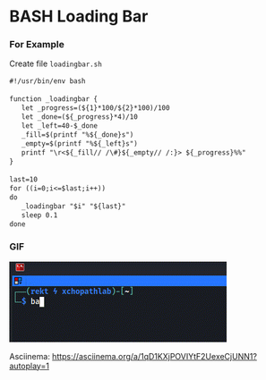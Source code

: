 # BASH Loading Bar

### For Example

Create file `loadingbar.sh`

```
#!/usr/bin/env bash

function _loadingbar {
   let _progress=(${1}*100/${2}*100)/100
   let _done=(${_progress}*4)/10
   let _left=40-$_done
   _fill=$(printf "%${_done}s")
   _empty=$(printf "%${_left}s")
   printf "\r<${_fill// /\#}${_empty// /:}> ${_progress}%%"
}

last=10
for ((i=0;i<=$last;i++))
do
   _loadingbar "$i" "${last}"
   sleep 0.1
done
```

### GIF

![Loading Bar](https://github.com/xchopath/Personal-Cheatsheet/blob/master/BASH-Book/Loading%20Bar/loadingbar.gif)

Asciinema: <https://asciinema.org/a/1qD1KXjPOVIYtF2UexeCjUNN1?autoplay=1>
